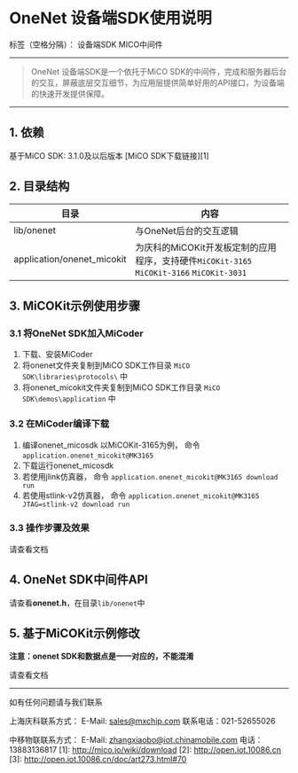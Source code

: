 # OneNet 设备端SDK使用说明

标签（空格分隔）： 设备端SDK MICO中间件

---

> OneNet 设备端SDK是一个依托于MiCO SDK的中间件，完成和服务器后台的交互，屏蔽底层交互细节，为应用层提供简单好用的API接口，为设备端的快速开发提供保障。

---

## 1. 依赖

基于MiCO SDK: 3.1.0及以后版本 [MiCO SDK下载链接][1]

## 2. 目录结构

目录 | 内容
--- | ---
lib/onenet | 与OneNet后台的交互逻辑 
application/onenet_micokit | 为庆科的MiCOKit开发板定制的应用程序，支持硬件`MiCOKit-3165` `MiCOKit-3166` `MiCOKit-3031`

## 3. MiCOKit示例使用步骤

### 3.1 将OneNet SDK加入MiCoder

 1. 下载、安装MiCoder
 2. 将onenet文件夹复制到MiCO SDK工作目录 `MiCO SDK\libraries\protocols\` 中
 3. 将onenet_micokit文件夹复制到MiCO SDK工作目录 `MiCO SDK\demos\application` 中

### 3.2 在MiCoder编译下载

 1. 编译onenet_micosdk 以MiCOKit-3165为例， 命令 `application.onenet_micokit@MK3165`
 2. 下载运行onenet_micosdk 
 3. 若使用jlink仿真器， 命令 `application.onenet_micokit@MK3165 download run`
 4. 若使用stlink-v2仿真器， 命令 `application.onenet_micokit@MK3165 JTAG=stlink-v2 download run`

### 3.3 操作步骤及效果

请查看文档

## 4. OneNet SDK中间件API
请查看**onenet.h**，在目录`lib/onenet`中

## 5. 基于MiCOKit示例修改

**注意：onenet SDK和数据点是一一对应的，不能混淆**

请查看文档


----------

如有任何问题请与我们联系

上海庆科联系方式：
E-Mail: sales@mxchip.com
联系电话：021-52655026

中移物联联系方式：
E-Mail: zhangxiaobo@iot.chinamobile.com
电话：13883136817
  [1]: http://mico.io/wiki/download
  [2]: http://open.iot.10086.cn
  [3]: http://open.iot.10086.cn/doc/art273.html#70